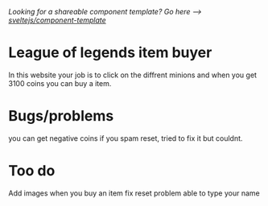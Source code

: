 *Looking for a shareable component template? Go here --> [sveltejs/component-template](https://github.com/sveltejs/component-template)*

# League of legends item buyer 

In this website your job is to click on the diffrent minions and when you get 3100 coins 
you can buy a item. 

# Bugs/problems

you can get negative coins if you spam reset, tried to fix it but couldnt. 

# Too do 

Add images when you buy an item 
fix reset problem 
able to type your name
